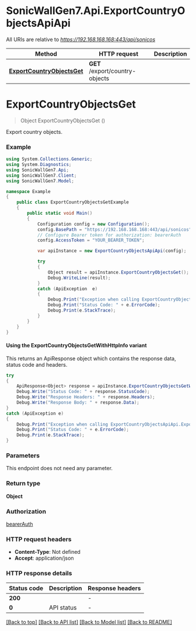# SonicWallGen7.Api.ExportCountryObjectsApiApi

All URIs are relative to *https://192.168.168.168:443/api/sonicos*

| Method | HTTP request | Description |
|--------|--------------|-------------|
| [**ExportCountryObjectsGet**](ExportCountryObjectsApiApi.md#exportcountryobjectsget) | **GET** /export/country-objects |  |

<a id="exportcountryobjectsget"></a>
# **ExportCountryObjectsGet**
> Object ExportCountryObjectsGet ()



Export country objects.

### Example
```csharp
using System.Collections.Generic;
using System.Diagnostics;
using SonicWallGen7.Api;
using SonicWallGen7.Client;
using SonicWallGen7.Model;

namespace Example
{
    public class ExportCountryObjectsGetExample
    {
        public static void Main()
        {
            Configuration config = new Configuration();
            config.BasePath = "https://192.168.168.168:443/api/sonicos";
            // Configure Bearer token for authorization: bearerAuth
            config.AccessToken = "YOUR_BEARER_TOKEN";

            var apiInstance = new ExportCountryObjectsApiApi(config);

            try
            {
                Object result = apiInstance.ExportCountryObjectsGet();
                Debug.WriteLine(result);
            }
            catch (ApiException  e)
            {
                Debug.Print("Exception when calling ExportCountryObjectsApiApi.ExportCountryObjectsGet: " + e.Message);
                Debug.Print("Status Code: " + e.ErrorCode);
                Debug.Print(e.StackTrace);
            }
        }
    }
}
```

#### Using the ExportCountryObjectsGetWithHttpInfo variant
This returns an ApiResponse object which contains the response data, status code and headers.

```csharp
try
{
    ApiResponse<Object> response = apiInstance.ExportCountryObjectsGetWithHttpInfo();
    Debug.Write("Status Code: " + response.StatusCode);
    Debug.Write("Response Headers: " + response.Headers);
    Debug.Write("Response Body: " + response.Data);
}
catch (ApiException e)
{
    Debug.Print("Exception when calling ExportCountryObjectsApiApi.ExportCountryObjectsGetWithHttpInfo: " + e.Message);
    Debug.Print("Status Code: " + e.ErrorCode);
    Debug.Print(e.StackTrace);
}
```

### Parameters
This endpoint does not need any parameter.
### Return type

**Object**

### Authorization

[bearerAuth](../README.md#bearerAuth)

### HTTP request headers

 - **Content-Type**: Not defined
 - **Accept**: application/json


### HTTP response details
| Status code | Description | Response headers |
|-------------|-------------|------------------|
| **200** |  |  -  |
| **0** | API status |  -  |

[[Back to top]](#) [[Back to API list]](../README.md#documentation-for-api-endpoints) [[Back to Model list]](../README.md#documentation-for-models) [[Back to README]](../README.md)

